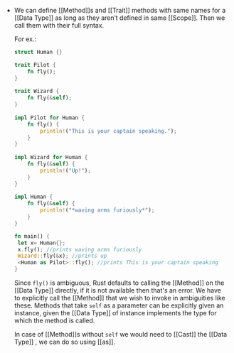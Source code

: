 - We can define [[Method]]s and [[Trait]] methods with same names for a [[Data Type]] as long as they aren’t defined in same [[Scope]]. Then we call them with their full syntax. 
  
  For ex.:
  ```rust
  struct Human {}
  
  trait Pilot {
      fn fly();
  }
   
  trait Wizard {
      fn fly(&self);
  }
    
  impl Pilot for Human {
      fn fly() {
          println!("This is your captain speaking.");
      }
  }
   
  impl Wizard for Human {
      fn fly(&self) {
          println!("Up!");
      }
  }
   
  impl Human {
      fn fly(&self) {
          println!("*waving arms furiously*");
      }
  }
  
  fn main() {
   let x= Human{};
   x.fly(); //prints waving arms furiously
   Wizard::fly(&x); //prints up
   <Human as Pilot>::fly(); //prints This is your captain speaking
  }
  ```
  Since ``fly()`` is ambiguous, Rust defaults to calling the [[Method]] on the [[Data Type]] directly, if it is not available then that's an error. 
  We have to explicitly call the [[Method]] that we wish to invoke in ambiguities like these. 
  Methods that take ``self`` as a parameter can be explicitly given an instance, given the [[Data Type]] of instance implements the type for which the method is called. 
  
  In case of [[Method]]s without ``self`` we would need to [[Cast]] the [[Data Type]] , we can do so using [[as]].
